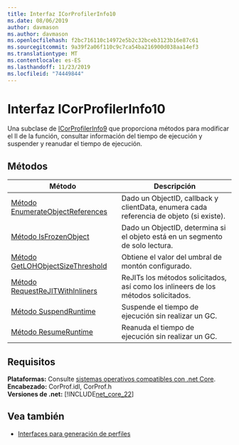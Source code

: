 ```yaml
---
title: Interfaz ICorProfilerInfo10
ms.date: 08/06/2019
author: davmason
ms.author: davmason
ms.openlocfilehash: f2bc716110c14972e5b2c32bceb3123b16e87c61
ms.sourcegitcommit: 9a39f2a06f110c9c7ca54ba216900d038aa14ef3
ms.translationtype: MT
ms.contentlocale: es-ES
ms.lasthandoff: 11/23/2019
ms.locfileid: "74449844"
---
```

# <a name="icorprofilerinfo10-interface"></a>Interfaz ICorProfilerInfo10

Una subclase de [ICorProfilerInfo9](../../../../docs/framework/unmanaged-api/profiling/icorprofilerinfo9-interface.md) que proporciona métodos para modificar el Il de la función, consultar información del tiempo de ejecución y suspender y reanudar el tiempo de ejecución.

## <a name="methods"></a>Métodos  

| Método|Descripción|  
| ------------|-----------------|  
|[Método EnumerateObjectReferences](../../../../docs/framework/unmanaged-api/profiling/icorprofilerinfo10-enumerateobjectreferences-method.md)|Dado un ObjectID, callback y clientData, enumera cada referencia de objeto (si existe). |
|[Método IsFrozenObject](../../../../docs/framework/unmanaged-api/profiling/icorprofilerinfo10-isfrozenobject-method.md)|Dado un ObjectID, determina si el objeto está en un segmento de solo lectura. |
|[Método GetLOHObjectSizeThreshold](../../../../docs/framework/unmanaged-api/profiling/icorprofilerinfo10-getlohobjectsizethreshold-method.md)|Obtiene el valor del umbral de montón configurado. |
|[Método RequestReJITWithInliners](../../../../docs/framework/unmanaged-api/profiling/icorprofilerinfo10-requestrejitwithinliners-method.md)| ReJITs los métodos solicitados, así como los inlineers de los métodos solicitados.  |
|[Método SuspendRuntime](../../../../docs/framework/unmanaged-api/profiling/icorprofilerinfo10-suspendruntime-method.md)| Suspende el tiempo de ejecución sin realizar un GC. |
|[Método ResumeRuntime](../../../../docs/framework/unmanaged-api/profiling/icorprofilerinfo10-resumeruntime-method.md)| Reanuda el tiempo de ejecución sin realizar un GC. |

## <a name="requirements"></a>Requisitos  
**Plataformas:** Consulte [sistemas operativos compatibles con .net Core](../../../core/install/dependencies.md?tabs=netcore30&pivots=os-windows).  
**Encabezado:** CorProf.idl, CorProf.h  
**Versiones de .net:** [!INCLUDE[net_core_22](../../../../includes/net-core-30-md.md)] 

## <a name="see-also"></a>Vea también

- [Interfaces para generación de perfiles](../../../../docs/framework/unmanaged-api/profiling/profiling-interfaces.md)
